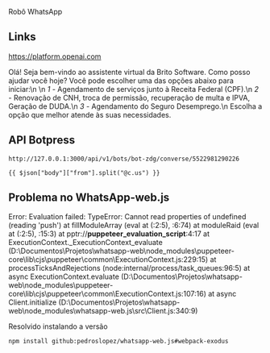 Robô WhatsApp


## Links

https://platform.openai.com


Olá! Seja bem-vindo ao assistente virtual da Brito Software. Como posso ajudar você hoje? Você pode escolher uma das opções abaixo para iniciar:\n
\n
*1* - Agendamento de serviços junto à Receita Federal (CPF).\n
*2* - Renovação de CNH, troca de permissão, recuperação de multa e IPVA, Geração de DUDA.\n
*3* - Agendamento do Seguro Desemprego.\n
Escolha a opção que melhor atende às suas necessidades.

## API Botpress

    http://127.0.0.1:3000/api/v1/bots/bot-zdg/converse/5522981290226

    {{ $json["body"]["from"].split("@c.us") }}

## Problema no WhatsApp-web.js

Error: Evaluation failed: TypeError: Cannot read properties of undefined (reading 'push')
    at fillModuleArray (eval at <anonymous> (:2:5), <anonymous>:6:74)
    at moduleRaid (eval at <anonymous> (:2:5), <anonymous>:15:3)
    at pptr://__puppeteer_evaluation_script__:4:17
    at ExecutionContext._ExecutionContext_evaluate (D:\Documentos\Projetos\whatsapp-web\node_modules\puppeteer-core\lib\cjs\puppeteer\common\ExecutionContext.js:229:15)
    at processTicksAndRejections (node:internal/process/task_queues:96:5)
    at async ExecutionContext.evaluate (D:\Documentos\Projetos\whatsapp-web\node_modules\puppeteer-core\lib\cjs\puppeteer\common\ExecutionContext.js:107:16)
    at async Client.initialize (D:\Documentos\Projetos\whatsapp-web\node_modules\whatsapp-web.js\src\Client.js:340:9)

Resolvido instalando a versão

    npm install github:pedroslopez/whatsapp-web.js#webpack-exodus